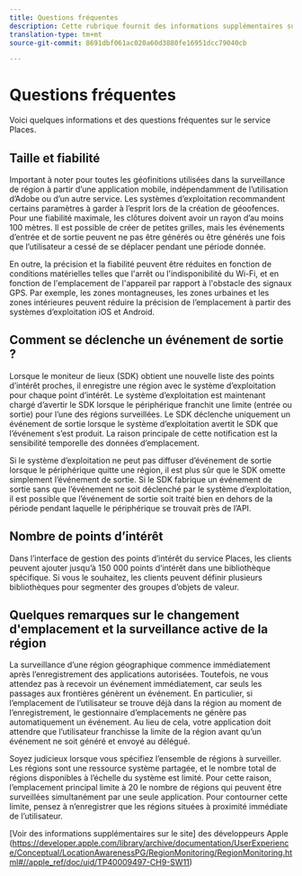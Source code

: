 ```yaml
---
title: Questions fréquentes
description: Cette rubrique fournit des informations supplémentaires sur certaines questions fréquentes.
translation-type: tm+mt
source-git-commit: 8691dbf061ac020a60d3880fe16951dcc79040cb

---
```



# Questions fréquentes

Voici quelques informations et des questions fréquentes sur le service Places.

## Taille et fiabilité

Important à noter pour toutes les géofinitions utilisées dans la surveillance de région à partir d’une application mobile, indépendamment de l’utilisation d’Adobe ou d’un autre service. Les systèmes d’exploitation recommandent certains paramètres à garder à l’esprit lors de la création de géoofences. Pour une fiabilité maximale, les clôtures doivent avoir un rayon d’au moins 100 mètres. Il est possible de créer de petites grilles, mais les événements d’entrée et de sortie peuvent ne pas être générés ou être générés une fois que l’utilisateur a cessé de se déplacer pendant une période donnée.

En outre, la précision et la fiabilité peuvent être réduites en fonction de conditions matérielles telles que l&#39;arrêt ou l&#39;indisponibilité du Wi-Fi, et en fonction de l&#39;emplacement de l&#39;appareil par rapport à l&#39;obstacle des signaux GPS. Par exemple, les zones montagneuses, les zones urbaines et les zones intérieures peuvent réduire la précision de l’emplacement à partir des systèmes d’exploitation iOS et Android.

## Comment se déclenche un événement de sortie ?

Lorsque le moniteur de lieux (SDK) obtient une nouvelle liste des points d’intérêt proches, il enregistre une région avec le système d’exploitation pour chaque point d’intérêt. Le système d’exploitation est maintenant chargé d’avertir le SDK lorsque le périphérique franchit une limite (entrée ou sortie) pour l’une des régions surveillées. Le SDK déclenche uniquement un événement de sortie lorsque le système d’exploitation avertit le SDK que l’événement s’est produit. La raison principale de cette notification est la sensibilité temporelle des données d’emplacement.

Si le système d’exploitation ne peut pas diffuser d’événement de sortie lorsque le périphérique quitte une région, il est plus sûr que le SDK omette simplement l’événement de sortie. Si le SDK fabrique un événement de sortie sans que l’événement ne soit déclenché par le système d’exploitation, il est possible que l’événement de sortie soit traité bien en dehors de la période pendant laquelle le périphérique se trouvait près de l’API.

## Nombre de points d’intérêt

Dans l’interface de gestion des points d’intérêt du service Places, les clients peuvent ajouter jusqu’à 150 000 points d’intérêt dans une bibliothèque spécifique. Si vous le souhaitez, les clients peuvent définir plusieurs bibliothèques pour segmenter des groupes d’objets de valeur.

## Quelques remarques sur le changement d&#39;emplacement et la surveillance active de la région

La surveillance d’une région géographique commence immédiatement après l’enregistrement des applications autorisées. Toutefois, ne vous attendez pas à recevoir un événement immédiatement, car seuls les passages aux frontières génèrent un événement. En particulier, si l’emplacement de l’utilisateur se trouve déjà dans la région au moment de l’enregistrement, le gestionnaire d’emplacements ne génère pas automatiquement un événement. Au lieu de cela, votre application doit attendre que l’utilisateur franchisse la limite de la région avant qu’un événement ne soit généré et envoyé au délégué.

Soyez judicieux lorsque vous spécifiez l’ensemble de régions à surveiller. Les régions sont une ressource système partagée, et le nombre total de régions disponibles à l’échelle du système est limité. Pour cette raison, l’emplacement principal limite à 20 le nombre de régions qui peuvent être surveillées simultanément par une seule application. Pour contourner cette limite, pensez à n’enregistrer que les régions situées à proximité immédiate de l’utilisateur.

[Voir des informations supplémentaires sur le site] des développeurs Apple (https://developer.apple.com/library/archive/documentation/UserExperience/Conceptual/LocationAwarenessPG/RegionMonitoring/RegionMonitoring.html#//apple_ref/doc/uid/TP40009497-CH9-SW11)

